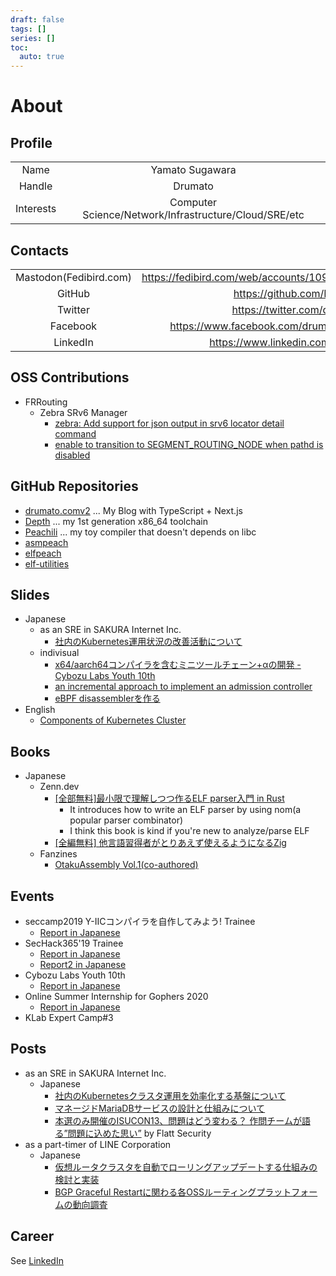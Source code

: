 ```yaml
---
draft: false
tags: []
series: []
toc:
  auto: true
---
```


# About

## Profile

| | |
|:--:|:--:|
| Name | Yamato Sugawara |
| Handle | Drumato |
| Interests | Computer Science/Network/Infrastructure/Cloud/SRE/etc |

## Contacts

|||
|:--:|:--:|
| Mastodon(Fedibird.com) | https://fedibird.com/web/accounts/109549000662603403/about |
| GitHub | <https://github.com/Drumato> |
| Twitter| <https://twitter.com/drumato/> |
| Facebook | <https://www.facebook.com/drumato.yamato.sugawara>|
| LinkedIn| <https://www.linkedin.com/in/drumato/>|

## OSS Contributions

- FRRouting
  - Zebra SRv6 Manager
    - [zebra: Add support for json output in srv6 locator detail command](https://github.com/FRRouting/frr/pull/9899)
    - [enable to transition to SEGMENT_ROUTING_NODE when pathd is disabled](https://github.com/FRRouting/frr/pull/10350)

## GitHub Repositories

- [drumato.comv2](https://github.com/Drumato/drumato.comv2) ... My Blog with TypeScript + Next.js
- [Depth](https://github.com/Drumato/Depth) ... my 1st generation x86_64 toolchain
- [Peachili](https://github.com/Drumato/Peachili) ... my toy compiler that doesn't depends on libc
- [asmpeach](https://github.com/Drumato/asmpeach)
- [elfpeach](https://github.com/Drumato/elfpeach)
- [elf-utilities](https://github.com/Drumato/elf-utilities)

## Slides

- Japanese
  - as an SRE in SAKURA Internet Inc.
    - [社内のKubernetes運用状況の改善活動について](https://speakerdeck.com/drumato/activities-about-kubernetes-operation-improvements-as-an-sre)
  - indivisual
    - [x64/aarch64コンパイラを含むミニツールチェーン+αの開発 - Cybozu Labs Youth 10th](https://speakerdeck.com/drumato/cybozu-labs-youth-10th)
    - [an incremental approach to implement an admission controller](https://speakerdeck.com/drumato/an-incremental-approach-to-implement-an-admission-controller)
    - [eBPF disassemblerを作る](https://speakerdeck.com/drumato/writing-an-experimental-ebpf-disassembler)
- English
  - [Components of Kubernetes Cluster](https://speakerdeck.com/drumato/components-of-kubernetes-cluster)

## Books

- Japanese
  - Zenn.dev
    - [[全部無料]最小限で理解しつつ作るELF parser入門 in Rust](https://zenn.dev/drumato/books/afc3e00a4c7f1d)
      - It introduces how to write an ELF parser by using nom(a popular parser combinator)
      - I think this book is kind if you're new to analyze/parse ELF
    - [[全編無料] 他言語習得者がとりあえず使えるようになるZig](https://zenn.dev/drumato/books/learn-zig-to-be-a-beginner)
  - Fanzines
    - [OtakuAssembly Vol.1(co-authored)](https://booth.pm/ja/items/1578084)

## Events

- seccamp2019 Y-ⅡCコンパイラを自作してみよう! Trainee
  - [Report in Japanese](https://www.drumato.com/ja/post/c-compiler-at-seccamp2019/)
- SecHack365'19 Trainee
  - [Report in Japanese](https://www.drumato.com/ja/post/execution-program-infra-at-sechack365/)
  - [Report2 in Japanese](https://www.drumato.com/ja/post/execution-program-infra-in-rust/)
- Cybozu Labs Youth 10th
  - [Report in Japanese](https://www.drumato.com/ja/post/cybozu-labs-youth-10th/)
- Online Summer Internship for Gophers 2020
  - [Report in Japanese](https://www.drumato.com/ja/pos/online-summer-internship-for-gophers-2020/)
- KLab Expert Camp#3

## Posts

- as an SRE in SAKURA Internet Inc.
  - Japanese
    - [社内のKubernetesクラスタ運用を効率化する基盤について](https://knowledge.sakura.ad.jp/31773/)
    - [マネージドMariaDBサービスの設計と仕組みについて](https://knowledge.sakura.ad.jp/35102/)
    - [本選のみ開催のISUCON13、問題はどう変わる？ 作問チームが語る”問題に込めた思い”](https://flatt.tech/magazine/entry/20231107_isucon13_question) by Flatt Security
- as a part-timer of LINE Corporation
  - Japanese
    - [仮想ルータクラスタを自動でローリングアップデートする仕組みの検討と実装](https://engineering.linecorp.com/ja/blog/rollingupdate-vrouter-cluster/)
    - [BGP Graceful Restartに関わる各OSSルーティングプラットフォームの動向調査](https://engineering.linecorp.com/ja/blog/oss-routing-platform-involved-in-bgp-graceful-restart/)

## Career

See [LinkedIn](https://www.linkedin.com/in/drumato/)  
